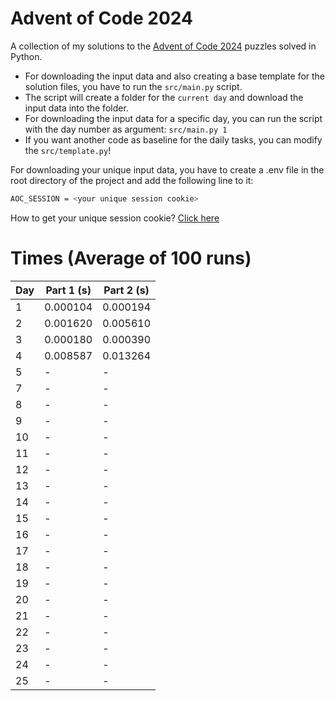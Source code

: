 # Advent of Code 2024

A collection of my solutions to the [Advent of Code 2024](https://adventofcode.com/2024) puzzles solved in Python.

- For downloading the input data and also creating a base template for the solution files, you have to run the `src/main.py` script.
- The script will create a folder for the `current day` and download the input data into the folder.
- For downloading the input data for a specific day, you can run the script with the day number as argument: `src/main.py 1`
- If you want another code as baseline for the daily tasks, you can modify the `src/template.py`!

For downloading your unique input data, you have to create a .env file in the root directory of the project and add the following line to it:

```bash
AOC_SESSION = <your unique session cookie>
```

How to get your unique session cookie? [Click here](https://github.com/wimglenn/advent-of-code-wim/issues/1)

# Times (Average of 100 runs)

| Day | Part 1 (s) | Part 2 (s) |
| --- | ------ | ------ |
| 1   | 0.000104      | 0.000194      |
| 2   | 0.001620      | 0.005610      |
| 3   | 0.000180      | 0.000390      |
| 4   | 0.008587      | 0.013264      |
| 5   | -      | -      |
| 7   | -      | -      |
| 8   | -      | -      |
| 9   | -      | -      |
| 10  | -      | -      |
| 11  | -      | -      |
| 12  | -      | -      |
| 13  | -      | -      |
| 14  | -      | -      |
| 15  | -      | -      |
| 16  | -      | -      |
| 17  | -      | -      |
| 18  | -      | -      |
| 19  | -      | -      |
| 20  | -      | -      |
| 21  | -      | -      |
| 22  | -      | -      |
| 23  | -      | -      |
| 24  | -      | -      |
| 25  | -      | -      |
